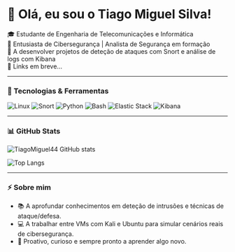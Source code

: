 # 👋 Olá, eu sou o Tiago Miguel Silva!

🎓 Estudante de Engenharia de Telecomunicações e Informática  
🔐 Entusiasta de Cibersegurança | Analista de Segurança em formação  
🧪 A desenvolver projetos de deteção de ataques com Snort e análise de logs com Kibana  
📌 Links em breve...

---

### 🧰 Tecnologias & Ferramentas
![Linux](https://img.shields.io/badge/Linux-FCC624?style=flat&logo=linux&logoColor=black)
![Snort](https://img.shields.io/badge/Snort-FF416C?style=flat&logo=snort&logoColor=white)
![Python](https://img.shields.io/badge/Python-3776AB?style=flat&logo=python&logoColor=white)
![Bash](https://img.shields.io/badge/Bash-4EAA25?style=flat&logo=gnu-bash&logoColor=white)
![Elastic Stack](https://img.shields.io/badge/Elastic%20Stack-005571?style=flat&logo=elastic&logoColor=white)
![Kibana](https://img.shields.io/badge/Kibana-005571?style=flat&logo=elastic&logoColor=white)

---

### 📊 GitHub Stats
![TiagoMiguel44 GitHub stats](https://github-readme-stats.vercel.app/api?username=TiagoMiguel44&show_icons=true&theme=tokyonight)

![Top Langs](https://github-readme-stats.vercel.app/api/top-langs/?username=TiagoMiguel44&layout=compact&theme=tokyonight)

---

### ⚡ Sobre mim
- 📚 A aprofundar conhecimentos em deteção de intrusões e técnicas de ataque/defesa.
- 💻 A trabalhar entre VMs com Kali e Ubuntu para simular cenários reais de cibersegurança.
- 🧠 Proativo, curioso e sempre pronto a aprender algo novo.

